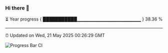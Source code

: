 ### Hi there 👋

⏳ Year progress { ███████████▁▁▁▁▁▁▁▁▁▁▁▁▁▁▁▁▁▁▁ } 38.36 %

---

⏰ Updated on Wed, 21 May 2025 00:26:29 GMT

![Progress Bar CI](https://github.com/liununu/liununu/workflows/Progress%20Bar%20CI/badge.svg)
